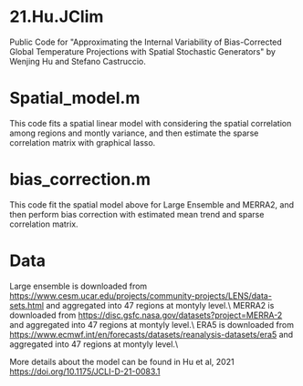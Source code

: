 # 21.Hu.JClim
Public Code for "Approximating the Internal Variability of Bias-Corrected Global Temperature Projections with Spatial Stochastic Generators" by Wenjing Hu and Stefano Castruccio.

# Spatial_model.m
This code fits a spatial linear model with considering the spatial correlation among regions and montly variance, and then estimate the sparse correlation matrix with graphical lasso.

# bias_correction.m
This code fit the spatial model above for Large Ensemble and MERRA2, and then perform bias correction with estimated mean trend and sparse correlation matrix.

# Data
Large ensemble is downloaded from https://www.cesm.ucar.edu/projects/community-projects/LENS/data-sets.html and aggregated into 47 regions at montyly level.\\
MERRA2 is downloaded from https://disc.gsfc.nasa.gov/datasets?project=MERRA-2 and aggregated into 47 regions at montyly level.\\
ERA5 is downloaded from https://www.ecmwf.int/en/forecasts/datasets/reanalysis-datasets/era5 and aggregated into 47 regions at montyly level.\\

More details about the model can be found in Hu et al, 2021 https://doi.org/10.1175/JCLI-D-21-0083.1

